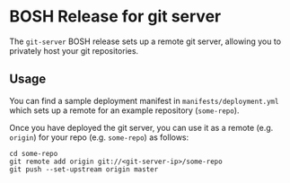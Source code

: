 # BOSH Release for git server

The `git-server` BOSH release sets up a remote git server, allowing you to privately host
your git repositories.

## Usage

You can find a sample deployment manifest in `manifests/deployment.yml` which sets up a remote for an example repository (`some-repo`).

Once you have deployed the git server, you can use it as a remote (e.g. `origin`) for your repo (e.g. `some-repo`) as follows:

```
cd some-repo
git remote add origin git://<git-server-ip>/some-repo
git push --set-upstream origin master
```
